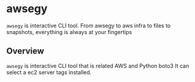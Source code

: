 # awsegy

`awsegy` is interactive CLI tool.
From awsegy to aws infra to files to snapshots, everything is always at your fingertips

## Overview
`awsegy` is interactive CLI tool that is related AWS and Python boto3
It can select a ec2 server tags installed. 
